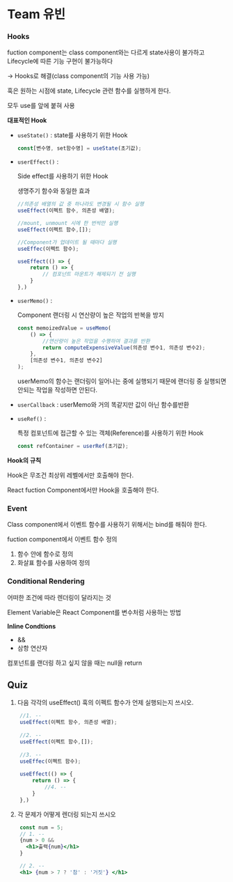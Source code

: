 # Team 유빈

### Hooks

fuction component는 class component와는 다르게 state사용이 불가하고 Lifecycle에 따른 기능 구현이 불가능하다

→ Hooks로 해결(class component의 기능 사용 가능)

훅은 원하는 시점에 state, Lifecycle 관련 함수를 실행하게 한다. 

모두 use를 앞에 붙혀 사용

**대표적인 Hook**

- `useState()` : state를 사용하기 위한 Hook
    
    ```jsx
    const[변수명, set함수명] = useState(초기값);
    ```
    
- `userEffect()` :
    
    Side effect를 사용하기 위한 Hook
    
     생명주기 함수와 동일한 효과 
    
    ```jsx
    //의존성 배열의 값 중 하나라도 변경될 시 함수 실행
    useEffect(이펙트 함수, 의존성 배열);
    
    //mount, unmount 시에 한 번씩만 실행
    useEffect(이펙트 함수,[]);
    
    //Component가 업데이트 될 때마다 실행
    useEffec(이펙트 함수);
    
    useEffect(() => {
    	return () => {
    		// 컴포넌트 마운트가 해제되기 전 실행
    	}
    },)
    ```
    
- `userMemo()` :
    
    Component 랜더링 시 연산량이 높은 작업의 반복을 방지
    
    ```jsx
    const memoizedValue = useMemo(
    	() => {
    		//연산량이 높은 작업을 수행하여 결과를 반환
    		return computeExpensiveValue(의존성 변수1, 의존성 변수2);
    	},
    	[의존성 변수1, 의존성 변수2]
    );
    ```
    
    userMemo의 함수는 랜더링이 일어나는 중에 실행되기 때문에 랜더링 중 실행되면 안되는 작업을 작성하면 안된다.
    
- `userCallback` : userMemo와 거의 똑같지만 값이 아닌 함수를반환
- `useRef()` :
    
    특정 컴포넌트에 접근할 수 있는 객체(Reference)를 사용하기 위한 Hook 
    
    ```jsx
    const refContainer = userRef(초기값);
    ```
    

**Hook의 규칙**

Hook은 무조건 최상위 레벨에서만 호출해야 한다.

React fuction Component에서만 Hook을 호출해야 한다.

### Event

Class component에서 이벤트 함수를 사용하기 위해서는 bind를 해줘야 한다.

fuction component에서 이벤트 함수 정의

1. 함수 안에 함수로 정의
2. 화살표 함수를 사용하여 정의

### Conditional Rendering

어떠한 조건에 따라 렌더링이 달라지는 것

Element Variable은 React Component를 변수처럼 사용하는 방법

**Inline Condtions**

- &&
- 삼항 연산자

컴포넌트를 랜더링 하고 싶지 않을 때는 null을 return


## Quiz

1. 다음 각각의 useEffect() 훅의 이펙트 함수가 언제 실행되는지 쓰시오.
```jsx
    //1. --
    useEffect(이펙트 함수, 의존성 배열);
    
    //2. -- 
    useEffect(이펙트 함수,[]);
    
    //3. --
    useEffec(이펙트 함수);
    
    useEffect(() => {
    	return () => {
    		//4. --
    	}
    },)
```
2. 각 문제가 어떻게 렌더링 되는지 쓰시오
```jsx
    const num = 5;
    // 1. --
    {num > 0 && 
      <h1>출력{num}</h1>
    }

    // 2. --
    <h1> {num > 7 ? '참' : '거짓'} </h1>

```
